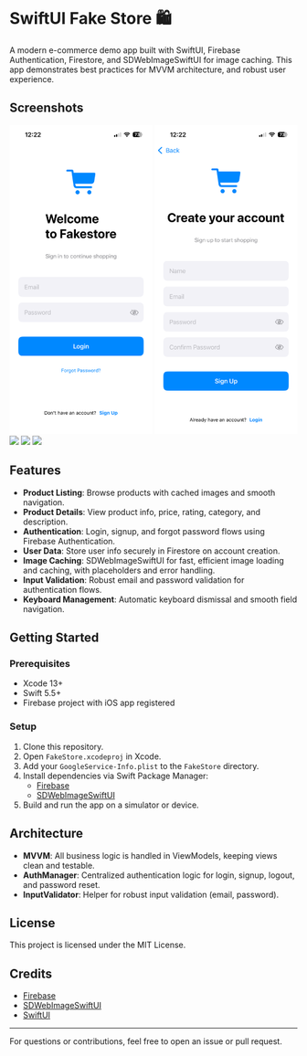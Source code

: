 # SwiftUI Fake Store 🛍️

A modern e-commerce demo app built with SwiftUI, Firebase Authentication, Firestore, and SDWebImageSwiftUI for image caching. This app demonstrates best practices for MVVM architecture, and robust user experience.

## Screenshots

<p float="left">
  <img src="Screenshots/1_login.png" width="250" />
  <img src="Screenshots/2_signup.png" width="250" />
  <img src="Screenshots/3_ForgotPassword" width="250" />
   <img src="Screenshots/4_Home" width="250" />
   <img src="Screenshots/5_ProfuctDetails" width="250" />
</p>


## Features

- **Product Listing**: Browse products with cached images and smooth navigation.
- **Product Details**: View product info, price, rating, category, and description.
- **Authentication**: Login, signup, and forgot password flows using Firebase Authentication.
- **User Data**: Store user info securely in Firestore on account creation.
- **Image Caching**: SDWebImageSwiftUI for fast, efficient image loading and caching, with placeholders and error handling.
- **Input Validation**: Robust email and password validation for authentication flows.
- **Keyboard Management**: Automatic keyboard dismissal and smooth field navigation.

## Getting Started

### Prerequisites
- Xcode 13+
- Swift 5.5+
- Firebase project with iOS app registered

### Setup
1. Clone this repository.
2. Open `FakeStore.xcodeproj` in Xcode.
3. Add your `GoogleService-Info.plist` to the `FakeStore` directory.
4. Install dependencies via Swift Package Manager:
   - [Firebase](https://github.com/firebase/firebase-ios-sdk)
   - [SDWebImageSwiftUI](https://github.com/SDWebImage/SDWebImageSwiftUI)
5. Build and run the app on a simulator or device.

## Architecture
- **MVVM**: All business logic is handled in ViewModels, keeping views clean and testable.
- **AuthManager**: Centralized authentication logic for login, signup, logout, and password reset.
- **InputValidator**: Helper for robust input validation (email, password).

## License
This project is licensed under the MIT License.

## Credits
- [Firebase](https://firebase.google.com/)
- [SDWebImageSwiftUI](https://github.com/SDWebImage/SDWebImageSwiftUI)
- [SwiftUI](https://developer.apple.com/xcode/swiftui/)

---

For questions or contributions, feel free to open an issue or pull request.
